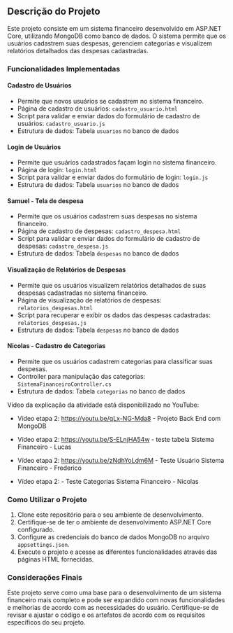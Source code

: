 ## Descrição do Projeto

Este projeto consiste em um sistema financeiro desenvolvido em ASP.NET Core, utilizando MongoDB como banco de dados. O sistema permite que os usuários cadastrem suas despesas, gerenciem categorias e visualizem relatórios detalhados das despesas cadastradas.

### Funcionalidades Implementadas

#### Cadastro de Usuários
- Permite que novos usuários se cadastrem no sistema financeiro.
- Página de cadastro de usuários: `cadastro_usuario.html`
- Script para validar e enviar dados do formulário de cadastro de usuários: `cadastro_usuario.js`
- Estrutura de dados: Tabela `usuarios` no banco de dados

#### Login de Usuários
- Permite que usuários cadastrados façam login no sistema financeiro.
- Página de login: `login.html`
- Script para validar e enviar dados do formulário de login: `login.js`
- Estrutura de dados: Tabela `usuarios` no banco de dados

#### Samuel - Tela de despesa
- Permite que os usuários cadastrem suas despesas no sistema financeiro.
- Página de cadastro de despesas: `cadastro_despesa.html`
- Script para validar e enviar dados do formulário de cadastro de despesas: `cadastro_despesa.js`
- Estrutura de dados: Tabela `despesas` no banco de dados

#### Visualização de Relatórios de Despesas
- Permite que os usuários visualizem relatórios detalhados de suas despesas cadastradas no sistema financeiro.
- Página de visualização de relatórios de despesas: `relatorios_despesas.html`
- Script para recuperar e exibir os dados das despesas cadastradas: `relatorios_despesas.js`
- Estrutura de dados: Tabela `despesas` no banco de dados

#### Nicolas - Cadastro de Categorias
- Permite que os usuários cadastrem categorias para classificar suas despesas.
- Controller para manipulação das categorias: `SistemaFinanceiroController.cs`
- Estrutura de dados: Tabela `categorias` no banco de dados

Vídeo da explicação da atividade está disponibilizado no YouTube:
 
 - Vídeo etapa 2: https://youtu.be/qLx-NG-Mda8 - Projeto Back End com MongoDB
 
 - Vídeo etapa 2: https://youtu.be/S-ELnjHA54w  - teste tabela Sistema Financeiro - Lucas

 - Vídeo etapa 2: https://youtu.be/zNdhYoLdm6M - Teste Usuário Sistema Financeiro - Frederico
 
 - Vídeo etapa 2:  - Teste Categorias Sistema Financeiro - Nicolas

### Como Utilizar o Projeto

1. Clone este repositório para o seu ambiente de desenvolvimento.
2. Certifique-se de ter o ambiente de desenvolvimento ASP.NET Core configurado.
3. Configure as credenciais do banco de dados MongoDB no arquivo `appsettings.json`.
4. Execute o projeto e acesse as diferentes funcionalidades através das páginas HTML fornecidas.

### Considerações Finais

Este projeto serve como uma base para o desenvolvimento de um sistema financeiro mais completo e pode ser expandido com novas funcionalidades e melhorias de acordo com as necessidades do usuário. Certifique-se de revisar e ajustar o código e os artefatos de acordo com os requisitos específicos do seu projeto.
